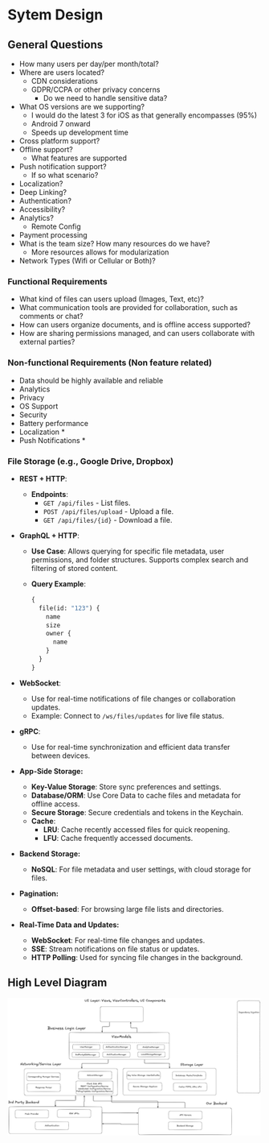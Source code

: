 # Sytem Design

## General Questions

- How many users per day/per month/total?
- Where are users located?
  - CDN considerations
  - GDPR/CCPA or other privacy concerns
    - Do we need to handle sensitive data?
- What OS versions are we supporting?
  - I would do the latest 3 for iOS as that generally encompasses (95%)
  - Android 7 onward
  - Speeds up development time
- Cross platform support?
- Offline support?
  - What features are supported
- Push notification support?
  - If so what scenario?
- Localization?
- Deep Linking?
- Authentication?
- Accessibility?
- Analytics?
  - Remote Config
- Payment processing
- What is the team size? How many resources do we have?
  - More resources allows for modularization
- Network Types (Wifi or Cellular or Both)?

### Functional Requirements

- What kind of files can users upload (Images, Text, etc)?
- What communication tools are provided for collaboration, such as comments or chat?
- How can users organize documents, and is offline access supported?
- How are sharing permissions managed, and can users collaborate with external parties?

### Non-functional Requirements (Non feature related)

- Data should be highly available and reliable
- Analytics
- Privacy
- OS Support
- Security
- Battery performance
- Localization *
- Push Notifications *

### File Storage (e.g., Google Drive, Dropbox)

- **REST + HTTP**:
  - **Endpoints**:
    - `GET /api/files` - List files.
    - `POST /api/files/upload` - Upload a file.
    - `GET /api/files/{id}` - Download a file.

- **GraphQL + HTTP**:
  - **Use Case**: Allows querying for specific file metadata, user permissions, and folder structures. Supports complex search and filtering of stored content.
  - **Query Example**:

    ```graphql
    {
      file(id: "123") {
        name
        size
        owner {
          name
        }
      }
    }
    ```

- **WebSocket**:
  - Use for real-time notifications of file changes or collaboration updates.
  - Example: Connect to `/ws/files/updates` for live file status.

- **gRPC**:
  - Use for real-time synchronization and efficient data transfer between devices.

- **App-Side Storage:**
  - **Key-Value Storage**: Store sync preferences and settings.
  - **Database/ORM**: Use Core Data to cache files and metadata for offline access.
  - **Secure Storage**: Secure credentials and tokens in the Keychain.
  - **Cache**:
    - **LRU**: Cache recently accessed files for quick reopening.
    - **LFU**: Cache frequently accessed documents.

- **Backend Storage:**
  - **NoSQL**: For file metadata and user settings, with cloud storage for files.

- **Pagination:**
  - **Offset-based**: For browsing large file lists and directories.

- **Real-Time Data and Updates:**
  - **WebSocket**: For real-time file changes and updates.
  - **SSE**: Stream notifications on file status or updates.
  - **HTTP Polling**: Used for syncing file changes in the background.

## High Level Diagram

![Getting Started](iOSDesign.png)
